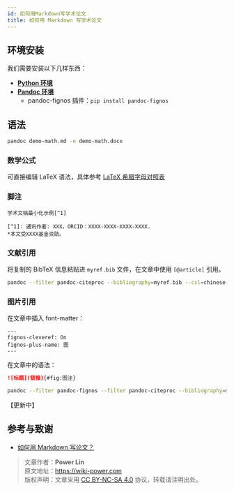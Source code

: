 ```yaml
---
id: 如何用Markdown写学术论文
title: 如何用 Markdown 写学术论文
---
```



## 环境安装
我们需要安装以下几样东西：

- [**Python 环境**](https://www.python.org/downloads/)
- [**Pandoc 环境**](https://github.com/jgm/pandoc/releases/)
  - pandoc-fignos 插件：`pip install pandoc-fignos`




## 语法

```bash
pandoc demo-math.md -o demo-math.docx
```

### 数学公式

可直接编辑 LaTeX 语法，具体参考 [LaTeX 希腊字母对照表](https://wiki-power.com/LaTeX%E5%B8%8C%E8%85%8A%E5%AD%97%E6%AF%8D%E5%AF%B9%E7%85%A7%E8%A1%A8)


### 脚注

```
学术文稿最小化示例[^1]

[^1]: 通讯作者: XXX，ORCID：XXXX-XXXX-XXXX-XXXX.
*本文受XXXX基金资助。
```

### 文献引用

将复制的 BibTeX 信息粘贴进 `myref.bib` 文件，在文章中使用 `[@article]` 引用。

```bash
pandoc --filter pandoc-citeproc --bibliography=myref.bib --csl=chinese-gb7714-2005-numeric.csl demo-citation.md -o demo-citation.docx
```

### 图片引用

在文章中插入 font-matter：

```
---
fignos-cleveref: On
fignos-plus-name: 图
---
```

在文章中的语法：

```markdown
![标题](链接){#fig:图注}
```

```bash
pandoc --filter pandoc-fignos --filter pandoc-citeproc --bibliography=myref.bib --csl=chinese-gb7714-2005-numeric.csl demo-figref.md -o demo-figref.docx
```

【更新中】

## 参考与致谢 

- [如何用 Markdown 写论文？](https://www.jianshu.com/p/b0ac7ae98100)

> 文章作者：**Power Lin**  
> 原文地址：<https://wiki-power.com>  
> 版权声明：文章采用 [CC BY-NC-SA 4.0](https://creativecommons.org/licenses/by/4.0/deed.zh) 协议，转载请注明出处。

